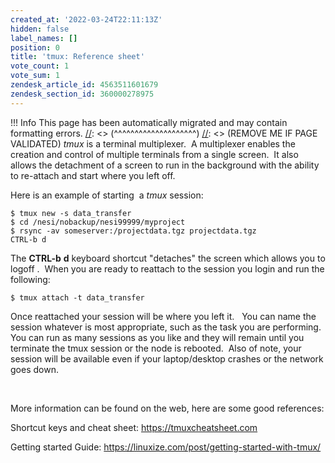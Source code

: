 ```yaml
---
created_at: '2022-03-24T22:11:13Z'
hidden: false
label_names: []
position: 0
title: 'tmux: Reference sheet'
vote_count: 1
vote_sum: 1
zendesk_article_id: 4563511601679
zendesk_section_id: 360000278975
---
```



[//]: <> (REMOVE ME IF PAGE VALIDATED)
[//]: <> (vvvvvvvvvvvvvvvvvvvv)
 !!! Info
     This page has been automatically migrated and may contain formatting errors.
[//]: <> (^^^^^^^^^^^^^^^^^^^^)
[//]: <> (REMOVE ME IF PAGE VALIDATED)
*tmux* is a terminal multiplexer.  A multiplexer enables the creation
and control of multiple terminals from a single screen.  It also allows
the detachment of a screen to run in the background with the ability to
re-attach and start where you left off.

Here is an example of starting  a *tmux* session:

    $ tmux new -s data_transfer
    $ cd /nesi/nobackup/nesi99999/myproject
    $ rsync -av someserver:/projectdata.tgz projectdata.tgz
    CTRL-b d

The **CTRL-b** **d** keyboard shortcut "detaches" the screen which
allows you to logoff .  When you are ready to reattach to the session
you login and run the following:

    $ tmux attach -t data_transfer

Once reattached your session will be where you left it.   You can name
the session whatever is most appropriate, such as the task you are
performing.  You can run as many sessions as you like and they will
remain until you terminate the tmux session or the node is rebooted. 
Also of note, your session will be available even if your laptop/desktop
crashes or the network goes down.

 

More information can be found on the web, here are some good references:

Shortcut keys and cheat sheet: <https://tmuxcheatsheet.com>

Getting started Guide:
<https://linuxize.com/post/getting-started-with-tmux/>

 
